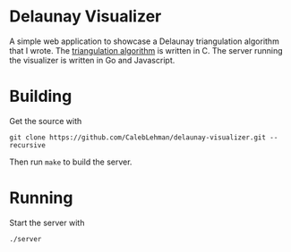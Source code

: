 # Delaunay Visualizer

A simple web application to showcase a Delaunay triangulation algorithm
that I wrote. The [triangulation
algorithm](https://github.com/CalebLehman/DelaunayTriangulation) is
written in C. The server running the visualizer is written in Go and
Javascript.

# Building

Get the source with
```
git clone https://github.com/CalebLehman/delaunay-visualizer.git --recursive
```
Then run `make` to build the server.

# Running

Start the server with
```
./server
```
